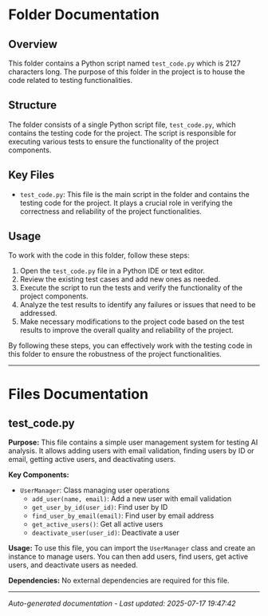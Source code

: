 # Folder Documentation

## Overview
This folder contains a Python script named `test_code.py` which is 2127 characters long. The purpose of this folder in the project is to house the code related to testing functionalities.

## Structure
The folder consists of a single Python script file, `test_code.py`, which contains the testing code for the project. The script is responsible for executing various tests to ensure the functionality of the project components.

## Key Files
- `test_code.py`: This file is the main script in the folder and contains the testing code for the project. It plays a crucial role in verifying the correctness and reliability of the project functionalities.

## Usage
To work with the code in this folder, follow these steps:
1. Open the `test_code.py` file in a Python IDE or text editor.
2. Review the existing test cases and add new ones as needed.
3. Execute the script to run the tests and verify the functionality of the project components.
4. Analyze the test results to identify any failures or issues that need to be addressed.
5. Make necessary modifications to the project code based on the test results to improve the overall quality and reliability of the project.

By following these steps, you can effectively work with the testing code in this folder to ensure the robustness of the project functionalities.

---

# Files Documentation

## test_code.py

**Purpose:** This file contains a simple user management system for testing AI analysis. It allows adding users with email validation, finding users by ID or email, getting active users, and deactivating users.

**Key Components:**
- `UserManager`: Class managing user operations
  - `add_user(name, email)`: Add a new user with email validation
  - `get_user_by_id(user_id)`: Find user by ID
  - `find_user_by_email(email)`: Find user by email address
  - `get_active_users()`: Get all active users
  - `deactivate_user(user_id)`: Deactivate a user

**Usage:** To use this file, you can import the `UserManager` class and create an instance to manage users. You can then add users, find users, get active users, and deactivate users as needed.

**Dependencies:** No external dependencies are required for this file.

---
*Auto-generated documentation - Last updated: 2025-07-17 19:47:42*
